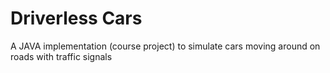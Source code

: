 # Driverless Cars

A JAVA implementation (course project) to simulate cars moving around on roads with traffic signals
